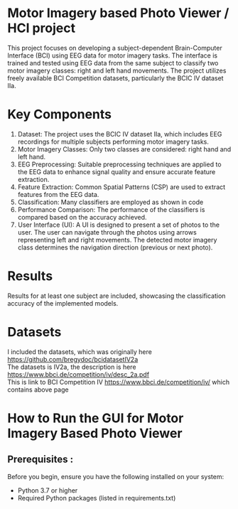 # Motor Imagery based Photo Viewer / HCI project
This project focuses on developing a subject-dependent Brain-Computer Interface (BCI) using EEG data for motor imagery tasks. The interface is trained and tested using EEG data from the same subject to classify two motor imagery classes: right and left hand movements. The project utilizes freely available BCI Competition datasets, particularly the BCIC IV dataset IIa.

# Key Components
1. Dataset: The project uses the BCIC IV dataset IIa, which includes EEG recordings for multiple subjects performing motor imagery tasks.
2. Motor Imagery Classes: Only two classes are considered: right hand and left hand.
3. EEG Preprocessing: Suitable preprocessing techniques are applied to the EEG data to enhance signal quality and ensure accurate feature extraction.
4. Feature Extraction: Common Spatial Patterns (CSP) are used to extract features from the EEG data.
5. Classification: Many classifiers are employed as shown in code
6. Performance Comparison: The performance of the classifiers is compared based on the accuracy achieved.
7. User Interface (UI): A UI is designed to present a set of photos to the user. The user can navigate through the photos using arrows representing left and right movements. The detected motor imagery class determines the navigation direction (previous or next photo).

# Results
Results for at least one subject are included, showcasing the classification accuracy of the implemented models.

# Datasets
I included the datasets, which was originally here https://github.com/bregydoc/bcidatasetIV2a  
The datasets is IV2a, the description is here https://www.bbci.de/competition/iv/desc_2a.pdf  
This is link to BCI Competition IV https://www.bbci.de/competition/iv/ which contains above page

# How to Run the GUI for Motor Imagery Based Photo Viewer
## Prerequisites :
 
Before you begin, ensure you have the following installed on your system:

- Python 3.7 or higher
-  Required Python packages (listed in requirements.txt)

